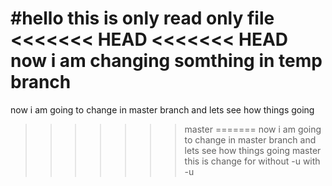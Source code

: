 #hello this is only read only file
<<<<<<< HEAD
<<<<<<< HEAD
now i am changing somthing in temp branch 
=======
now i am going to change in master branch 
and lets see how things going 
>>>>>>> master
=======
now i am going to change in master branch 
and lets see how things going 
>>>>>>> master
this is change for without -u
with -u